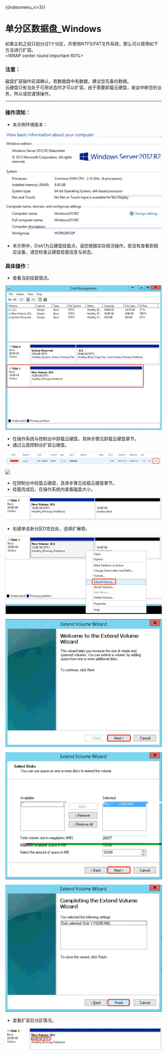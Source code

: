 {{indexmenu_n>3}}

# 单分区数据盘\_Windows

如果主机之前只划分过1个分区，并使用NTFS/FAT文件系统，那么可以使用如下方法进行扩容。  
<WRAP center round important 60%>

### 注意：

磁盘扩容操作前请确认，若数据盘中有数据，建议您先备份数据。  
云硬盘只有当处于可用状态时才可以扩容。由于需要卸载云硬盘，故会中断您的业务，所以请您谨慎操作。  
</WRAP>

-----

### 操作须知：

* 本示例环境版本：

![](/images/userguide/extend/image19.jpg)  

* 本示例中，Disk1为云硬盘挂载点，请您根据实际情况操作。若没有查看到相应设备，请您检查云硬盘挂载信息与状态。

### 具体操作：

* 查看当前挂载情况。 

![](/images/userguide/extend/image20.jpg)  
    
* 在操作系统与控制台中卸载云硬盘，具体步骤见卸载云硬盘章节。  
* 通过云盘控制台扩容云硬盘。  

![](/images/userguide/extend/image21.jpg)
    
![](/storage_cdn/udisk/userguide/extend/image22.jpg)  

* 在控制台中挂载云硬盘，具体步骤见挂载云硬盘章节。  
* 挂载完成后，在操作系统内查看磁盘大小。

![](/images/userguide/extend/image23.jpg)  

* 右键单击新分区D空白处，选择扩展卷。  

![](/images/userguide/extend/image24.jpg) 
    
![](/images/userguide/extend/image25.jpg) 
    
![](/images/userguide/extend/image26.jpg) 
    
![](/images/userguide/extend/image27.jpg) 
    
* 查看扩容后分区情况。  

![](/images/userguide/extend/image28.jpg)
